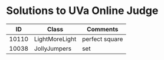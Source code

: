 # Solutions to UVa Online Judge

ID|Class|Comments
---|---|---
10110|LightMoreLight|perfect square
10038|JollyJumpers|set
